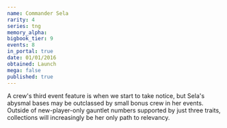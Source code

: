 ```yaml
---
name: Commander Sela
rarity: 4
series: tng
memory_alpha:
bigbook_tier: 9
events: 8
in_portal: true
date: 01/01/2016
obtained: Launch
mega: false
published: true
---
```


A crew's third event feature is when we start to take notice, but Sela's abysmal bases may be outclassed by small bonus crew in her events. Outside of new-player-only gauntlet numbers supported by just three traits, collections will increasingly be her only path to relevancy.
